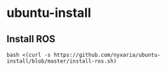 # ubuntu-install

## Install ROS
```
bash <(curl -s https://github.com/nyxaria/ubuntu-install/blob/master/install-ros.sh)
```
